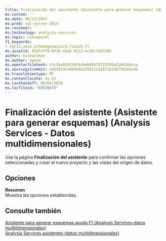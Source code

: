 ```yaml
---
title: Finalización del asistente (Asistente para generar esquemas) (Analysis Services-datos multidimensionales) | Microsoft Docs
ms.custom: ''
ms.date: 06/13/2017
ms.prod: sql-server-2014
ms.reviewer: ''
ms.technology: analysis-services
ms.topic: conceptual
f1_keywords:
- sql12.asvs.schemagenwizard.finish.f1
ms.assetid: 63df4ff9-0f38-42e6-9113-ec20cfe83380
author: minewiskan
ms.author: owend
ms.openlocfilehash: c5c2be819318f4c0eb95076723f05a31842e3cca
ms.sourcegitcommit: ad4d92dce894592a259721a1571b1d8736abacdb
ms.translationtype: MT
ms.contentlocale: es-ES
ms.lasthandoff: 08/04/2020
ms.locfileid: "87670675"
---
```

# <a name="completing-the-wizard-schema-generation-wizard-analysis-services---multidimensional-data"></a>Finalización del asistente (Asistente para generar esquemas) (Analysis Services - Datos multidimensionales)
  Use la página **Finalización del asistente** para confirmar las opciones seleccionadas y crear el nuevo proyecto y las vistas del origen de datos.  
  
## <a name="options"></a>Opciones  
 **Resumen**  
 Muestra las opciones establecidas.  
  
## <a name="see-also"></a>Consulte también  
 [Asistente para generar esquemas ayuda F1 &#40;Analysis Services-datos multidimensionales&#41;](schema-generation-wizard-f1-help-analysis-services-multidimensional-data.md)   
 [Analysis Services asistentes &#40;datos multidimensionales&#41;](analysis-services-wizards-multidimensional-data.md)  
  
  
